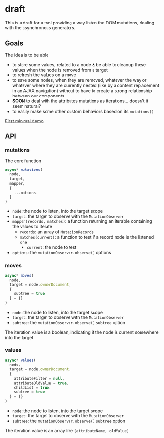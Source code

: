# draft

This is a draft for a tool providing a way listen the DOM mutations, dealing with the asynchronous generators.


## Goals

The idea is to be able
* to store some values, related to a node & be able to cleanup these values when the node is removed from a target
* to refresh the values on a move
* to save some nodes, when they are removed, whatever the way or whatever where they are currently nested (like by a content replacement in an AJAX navigation) without to have to create a strong relationship between our components
* **SOON** to deal with the attributes mutations as iterations... doesn't it seem natural?
* to easily make some other custom behaviors based on its `mutations()`

[First minimal demo](https://lcfvs.github.io/draft/)

## API

### mutations

The core function

```js
async* mutations(
  node,
  target,
  mapper,
  {
    ...options
  }
)
```
* `node`: the node to listen, into the target scope
* `target`: the target to observe with the `MutationObserver`
* `mapper(records, matches)`: a function returning an iterable containing the values to iterate
  * `records`: an array of `MutationRecords`
  * `matches(current)`: a function to test if a record node is the listened one
    * `current`: the node to test
* `options`: the `mutationObserver.observe()` options


### moves

```js
async* moves(
  node,
  target = node.ownerDocument,
  {
    subtree = true
  } = {}
)
```
* `node`: the node to listen, into the target scope
* `target`: the target to observe with the `MutationObserver`
* `subtree`: the `mutationObserver.observe()` `subtree` option

The iteration value is a boolean, indicating if the node is current somewhere into the target

### values

```js
async* values(
  node,
  target = node.ownerDocument,
  {
    attributeFilter = null,
    attributeOldValue = true,
    childList = true,
    subtree = true
  } = {}
)
```
* `node`: the node to listen, into the target scope
* `target`: the target to observe with the `MutationObserver`
* `subtree`: the `mutationObserver.observe()` `subtree` option

The iteration value is an array like `[attributeName, oldValue]`
